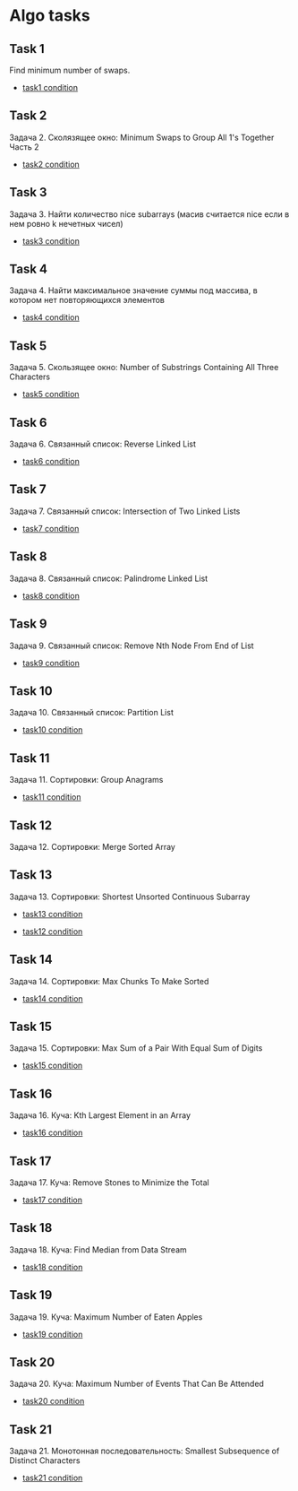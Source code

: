 # Algo tasks

## Task 1
Find minimum number of swaps.
- [task1 condition](https://leetcode.com/problems/minimum-swaps-to-group-all-1s-together/)
## Task 2
Задача 2. Сколязящее окно: Minimum Swaps to Group All 1's Together Часть 2
- [task2 condition](https://leetcode.com/problems/minimum-swaps-to-group-all-1s-together-ii/)
## Task 3
Задача 3. Найти количество nice subarrays (масив считается nice если в нем ровно k нечетных чисел)
- [task3 condition](https://leetcode.com/problems/count-number-of-nice-subarrays/)
## Task 4
Задача 4. Найти максимальное значение суммы под массива, в котором нет повторяющихся элементов
- [task4 condition](https://leetcode.com/problems/maximum-erasure-value/)
## Task 5
Задача 5. Скользящее окно: Number of Substrings Containing All Three Characters
- [task5 condition](https://leetcode.com/problems/number-of-substrings-containing-all-three-characters/)
## Task 6
Задача 6. Связанный список: Reverse Linked List
- [task6 condition](https://leetcode.com/problems/reverse-linked-list/description/)
## Task 7
Задача 7. Связанный список: Intersection of Two Linked Lists
- [task7 condition](https://leetcode.com/problems/intersection-of-two-linked-lists/)
## Task 8
Задача 8. Связанный список: Palindrome Linked List
- [task8 condition](https://leetcode.com/problems/palindrome-linked-list/)
## Task 9
Задача 9. Связанный список: Remove Nth Node From End of List
- [task9 condition](https://leetcode.com/problems/remove-nth-node-from-end-of-list/)
## Task 10
Задача 10. Связанный список: Partition List
- [task10 condition](https://leetcode.com/problems/partition-list/)
## Task 11
Задача 11. Сортировки: Group Anagrams
- [task11 condition](https://leetcode.com/problems/group-anagrams/)

## Task 12

Задача 12. Сортировки: Merge Sorted Array

## Task 13

Задача 13. Сортировки: Shortest Unsorted Continuous Subarray

- [task13 condition](https://leetcode.com/problems/shortest-unsorted-continuous-subarray/submissions/)

- [task12 condition](https://leetcode.com/problems/merge-sorted-array/)

## Task 14

Задача 14. Сортировки: Max Chunks To Make Sorted

- [task14 condition](https://leetcode.com/problems/max-chunks-to-make-sorted/)

## Task 15

Задача 15. Сортировки: Max Sum of a Pair With Equal Sum of Digits

- [task15 condition](https://leetcode.com/problems/max-sum-of-a-pair-with-equal-sum-of-digits/)

## Task 16

Задача 16. Куча: Kth Largest Element in an Array

- [task16 condition](https://leetcode.com/problems/kth-largest-element-in-an-array/submissions/)

## Task 17

Задача 17. Куча: Remove Stones to Minimize the Total

- [task17 condition](https://leetcode.com/problems/remove-stones-to-minimize-the-total/)

## Task 18

Задача 18. Куча: Find Median from Data Stream

- [task18 condition](https://leetcode.com/problems/find-median-from-data-stream/)

## Task 19

Задача 19. Куча: Maximum Number of Eaten Apples

- [task19 condition](https://leetcode.com/problems/maximum-number-of-eaten-apples/)

## Task 20

Задача 20. Куча: Maximum Number of Events That Can Be Attended

- [task20 condition](https://leetcode.com/problems/maximum-number-of-events-that-can-be-attended/)

## Task 21

Задача 21. Монотонная последовательность: Smallest Subsequence of Distinct Characters

- [task21 condition](https://leetcode.com/problems/smallest-subsequence-of-distinct-characters/submissions/1136906972/)
